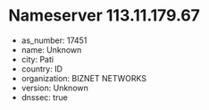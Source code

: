 # Nameserver 113.11.179.67

* as_number: 17451
* name: Unknown
* city: Pati
* country: ID
* organization: BIZNET NETWORKS
* version: Unknown
* dnssec: true
